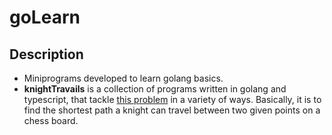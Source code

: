 # goLearn

## Description
* Miniprograms developed to learn golang basics.
* **knightTravails** is a collection of programs written in golang and typescript, that tackle [this problem](https://www.theodinproject.com/lessons/ruby-knights-travails) in a variety of ways. Basically, it is to find the shortest path a knight can travel between two given points on a chess board.
